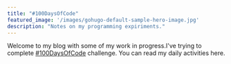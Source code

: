```yaml
---
title: "#100DaysOfCode"
featured_image: '/images/gohugo-default-sample-hero-image.jpg'
description: "Notes on my programming expiriments."
---
```

Welcome to my blog with some of my work in progress.I've trying to complete [#100DaysOfCode][twitterlink] challenge. You can read my daily activities here.

  [twitterlink]: <https://twitter.com/hashtag/100DaysOfCode>
